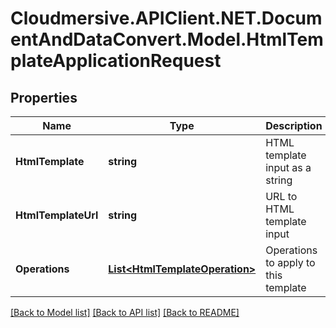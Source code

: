 # Cloudmersive.APIClient.NET.DocumentAndDataConvert.Model.HtmlTemplateApplicationRequest
## Properties

Name | Type | Description | Notes
------------ | ------------- | ------------- | -------------
**HtmlTemplate** | **string** | HTML template input as a string | [optional] 
**HtmlTemplateUrl** | **string** | URL to HTML template input | [optional] 
**Operations** | [**List&lt;HtmlTemplateOperation&gt;**](HtmlTemplateOperation.md) | Operations to apply to this template | [optional] 

[[Back to Model list]](../README.md#documentation-for-models) [[Back to API list]](../README.md#documentation-for-api-endpoints) [[Back to README]](../README.md)

